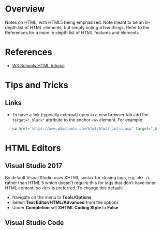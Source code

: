 # Overview

Notes on HTML, with HTML5 being emphasized.  Note meant to be an in-depth list of HTML elements, but simply noting a few things.  Refer to the References for a more in-depth list of HTML features and elements

# References

* [W3 Schools HTML tutorial](https://www.w3schools.com/html/html5_intro.asp)

# Tips and Tricks

## Links

* To have a link (typically external) open in a new browser tab add the `target="_blank"` attribute to the anchor `<a>` element.  For example:

  ```html
  <a href="https://www.w3schools.com/html/html5_intro.asp" target="_blank">W3 Schools HTML 5</a><br>
  ```

# HTML Editors

## Visual Studio 2017

By default Visual Studio uses XHTML syntax for closing tags, e.g. `<br />` rather than HTML 5 which doesn't require this for tags that don't have inner HTML content, so `<br>` is preferred.  To change this default:

* Navigate on the menu to **Tools/Options**
* Select **Text Editor/HTML/Advanced** from the options
* Under **Completion** set **XHTML Coding Style** to **False**

## Visual Studio Code


